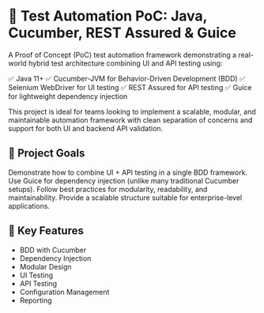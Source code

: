 # 🧪 Test Automation PoC: Java, Cucumber, REST Assured & Guice
A Proof of Concept (PoC) test automation framework demonstrating a real-world hybrid test architecture combining UI and API testing using:

✅ Java 11+
✅ Cucumber-JVM for Behavior-Driven Development (BDD)
✅ Selenium WebDriver for UI testing
✅ REST Assured for API testing
✅ Guice for lightweight dependency injection

This project is ideal for teams looking to implement a scalable, modular, and maintainable automation framework with clean separation of concerns and support for both UI and backend API validation.

## 🎯 Project Goals
Demonstrate how to combine UI + API testing in a single BDD framework.
Use Guice for dependency injection (unlike many traditional Cucumber setups).
Follow best practices for modularity, readability, and maintainability.
Provide a scalable structure suitable for enterprise-level applications.

## 🧰 Key Features
- BDD with Cucumber
- Dependency Injection
- Modular Design
- UI Testing
- API Testing
- Configuration Management
- Reporting
